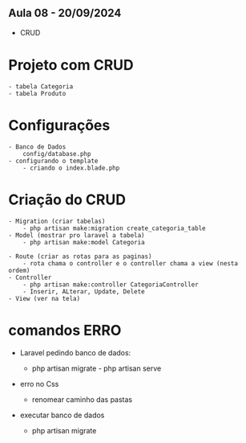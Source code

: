 ## Aula 08 - 20/09/2024

- CRUD

# Projeto com CRUD 
    - tabela Categoria 
    - tabela Produto

# Configurações 
    - Banco de Dados
        config/database.php
    - configurando o template 
        - criando o index.blade.php

# Criação do CRUD
    - Migration (criar tabelas)
        - php artisan make:migration create_categoria_table
    - Model (mostrar pro laravel a tabela)
        - php artisan make:model Categoria

    - Route (criar as rotas para as paginas)
        - rota chama o controller e o controller chama a view (nesta ordem)
    - Controller
        - php artisan make:controller CategoriaController
        - Inserir, ALterar, Update, Delete
    - View (ver na tela)


# comandos ERRO
- Laravel pedindo banco de dados:
    - php artisan migrate - php artisan serve 

- erro no Css 
    - renomear caminho das pastas

- executar banco de dados 
    - php artisan migrate 
